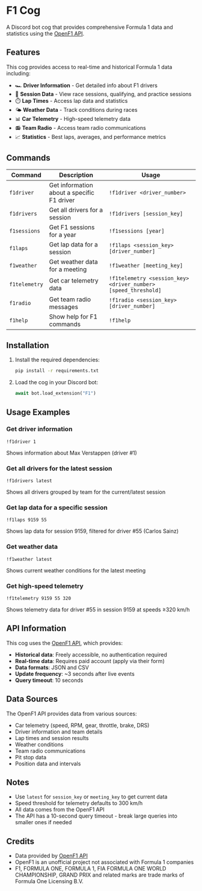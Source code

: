 # F1 Cog

A Discord bot cog that provides comprehensive Formula 1 data and statistics using the [OpenF1 API](https://openf1.org/).

## Features

This cog provides access to real-time and historical Formula 1 data including:

- 🏎️ **Driver Information** - Get detailed info about F1 drivers
- 🏁 **Session Data** - View race sessions, qualifying, and practice sessions
- ⏱️ **Lap Times** - Access lap data and statistics
- 🌤️ **Weather Data** - Track conditions during races
- 📊 **Car Telemetry** - High-speed telemetry data
- 📻 **Team Radio** - Access team radio communications
- 📈 **Statistics** - Best laps, averages, and performance metrics

## Commands

| Command | Description | Usage |
|---------|-------------|-------|
| `f1driver` | Get information about a specific F1 driver | `!f1driver <driver_number>` |
| `f1drivers` | Get all drivers for a session | `!f1drivers [session_key]` |
| `f1sessions` | Get F1 sessions for a year | `!f1sessions [year]` |
| `f1laps` | Get lap data for a session | `!f1laps <session_key> [driver_number]` |
| `f1weather` | Get weather data for a meeting | `!f1weather [meeting_key]` |
| `f1telemetry` | Get car telemetry data | `!f1telemetry <session_key> <driver_number> [speed_threshold]` |
| `f1radio` | Get team radio messages | `!f1radio <session_key> [driver_number]` |
| `f1help` | Show help for F1 commands | `!f1help` |

## Installation

1. Install the required dependencies:
   ```bash
   pip install -r requirements.txt
   ```

2. Load the cog in your Discord bot:
   ```python
   await bot.load_extension("F1")
   ```

## Usage Examples

### Get driver information
```
!f1driver 1
```
Shows information about Max Verstappen (driver #1)

### Get all drivers for the latest session
```
!f1drivers latest
```
Shows all drivers grouped by team for the current/latest session

### Get lap data for a specific session
```
!f1laps 9159 55
```
Shows lap data for session 9159, filtered for driver #55 (Carlos Sainz)

### Get weather data
```
!f1weather latest
```
Shows current weather conditions for the latest meeting

### Get high-speed telemetry
```
!f1telemetry 9159 55 320
```
Shows telemetry data for driver #55 in session 9159 at speeds ≥320 km/h

## API Information

This cog uses the [OpenF1 API](https://openf1.org/), which provides:

- **Historical data**: Freely accessible, no authentication required
- **Real-time data**: Requires paid account (apply via their form)
- **Data formats**: JSON and CSV
- **Update frequency**: ~3 seconds after live events
- **Query timeout**: 10 seconds

## Data Sources

The OpenF1 API provides data from various sources:
- Car telemetry (speed, RPM, gear, throttle, brake, DRS)
- Driver information and team details
- Lap times and session results
- Weather conditions
- Team radio communications
- Pit stop data
- Position data and intervals

## Notes

- Use `latest` for `session_key` or `meeting_key` to get current data
- Speed threshold for telemetry defaults to 300 km/h
- All data comes from the OpenF1 API
- The API has a 10-second query timeout - break large queries into smaller ones if needed

## Credits

- Data provided by [OpenF1 API](https://openf1.org/)
- OpenF1 is an unofficial project not associated with Formula 1 companies
- F1, FORMULA ONE, FORMULA 1, FIA FORMULA ONE WORLD CHAMPIONSHIP, GRAND PRIX and related marks are trade marks of Formula One Licensing B.V. 